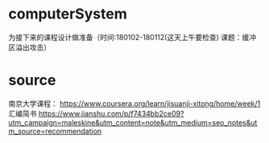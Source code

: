 # computerSystem
为接下来的课程设计做准备（时间:180102-180112(这天上午要检查) 课题：缓冲区溢出攻击）
# source
南京大学课程：
https://www.coursera.org/learn/jisuanji-xitong/home/week/1
汇编简书
https://www.jianshu.com/p/f7434bb2ce09?utm_campaign=maleskine&utm_content=note&utm_medium=seo_notes&utm_source=recommendation
